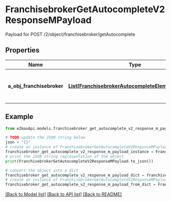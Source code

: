 # FranchisebrokerGetAutocompleteV2ResponseMPayload

Payload for POST /2/object/franchisebroker/getAutocomplete

## Properties

Name | Type | Description | Notes
------------ | ------------- | ------------- | -------------
**a_obj_franchisebroker** | [**List[FranchisebrokerAutocompleteElementResponse]**](FranchisebrokerAutocompleteElementResponse.md) | An array of Franchisebroker autocomplete element response. | 

## Example

```python
from eZmaxApi.models.franchisebroker_get_autocomplete_v2_response_m_payload import FranchisebrokerGetAutocompleteV2ResponseMPayload

# TODO update the JSON string below
json = "{}"
# create an instance of FranchisebrokerGetAutocompleteV2ResponseMPayload from a JSON string
franchisebroker_get_autocomplete_v2_response_m_payload_instance = FranchisebrokerGetAutocompleteV2ResponseMPayload.from_json(json)
# print the JSON string representation of the object
print(FranchisebrokerGetAutocompleteV2ResponseMPayload.to_json())

# convert the object into a dict
franchisebroker_get_autocomplete_v2_response_m_payload_dict = franchisebroker_get_autocomplete_v2_response_m_payload_instance.to_dict()
# create an instance of FranchisebrokerGetAutocompleteV2ResponseMPayload from a dict
franchisebroker_get_autocomplete_v2_response_m_payload_from_dict = FranchisebrokerGetAutocompleteV2ResponseMPayload.from_dict(franchisebroker_get_autocomplete_v2_response_m_payload_dict)
```
[[Back to Model list]](../README.md#documentation-for-models) [[Back to API list]](../README.md#documentation-for-api-endpoints) [[Back to README]](../README.md)


